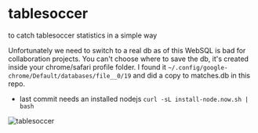 # tablesoccer
to catch tablesoccer statistics in a simple way

Unfortunately we need to switch to a real db as of this WebSQL is bad for collaboration projects.
You can't choose where to save the db, it's created inside your chrome/safari profile folder.
I found it `~/.config/google-chrome/Default/databases/file__0/19` and did a copy to matches.db in this repo.

- last commit needs an installed nodejs `curl -sL install-node.now.sh | bash`

![tablesoccer](https://user-images.githubusercontent.com/24300473/157791777-a78d49ca-2696-4b66-a7c0-91dd27383429.png)
